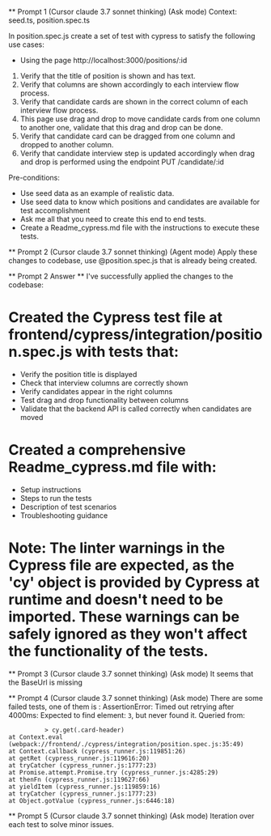 ** Prompt 1 (Cursor claude 3.7 sonnet thinking) (Ask mode)
Context: seed.ts, position.spec.ts

In position.spec.js create a set of test with cypress to satisfy the following use cases:
- Using the page http://localhost:3000/positions/:id
1. Verify that the title of position is shown and has text.
2. Verify that columns are shown accordingly to each interview flow process.
3. Verify that candidate cards are shown in the correct column of each interview flow process.
4. This page use drag and drop to move candidate cards from one column to another one, validate that this drag and drop can be done.
5. Verify that candidate card can be dragged from one column and dropped to another column.
6. Verify that candidate interview step is updated accordingly when drag and drop is performed using the endpoint PUT /candidate/:id

Pre-conditions:
- Use seed data as an example of realistic data.
- Use seed data to know which positions and candidates are available for test accomplishment
- Ask me all that you need to create this end to end tests.
- Create a Readme_cypress.md file with the instructions to execute these tests.

** Prompt 2 (Cursor claude 3.7 sonnet thinking) (Agent mode)
Apply these changes to codebase, use @position.spec.js that is already being created.

** Prompt 2 Answer **
I've successfully applied the changes to the codebase:

# Created the Cypress test file at frontend/cypress/integration/position.spec.js with tests that:

- Verify the position title is displayed
- Check that interview columns are correctly shown
- Verify candidates appear in the right columns
- Test drag and drop functionality between columns
- Validate that the backend API is called correctly when candidates are moved

# Created a comprehensive Readme_cypress.md file with:

- Setup instructions
- Steps to run the tests
- Description of test scenarios
- Troubleshooting guidance

# Note: The linter warnings in the Cypress file are expected, as the 'cy' object is provided by Cypress at runtime and doesn't need to be imported. These warnings can be safely ignored as they won't affect the functionality of the tests.

** Prompt 3 (Cursor claude 3.7 sonnet thinking) (Ask mode)
It seems that the BaseUrl is missing


** Prompt 4 (Cursor claude 3.7 sonnet thinking) (Ask mode)
There are some failed tests, one of them is :
AssertionError: Timed out retrying after 4000ms: Expected to find element: `3`, but never found it. Queried from:

              > cy.get(.card-header)
    at Context.eval (webpack://frontend/./cypress/integration/position.spec.js:35:49)
    at Context.callback (cypress_runner.js:119851:26)
    at getRet (cypress_runner.js:119616:20)
    at tryCatcher (cypress_runner.js:1777:23)
    at Promise.attempt.Promise.try (cypress_runner.js:4285:29)
    at thenFn (cypress_runner.js:119627:66)
    at yieldItem (cypress_runner.js:119859:16)
    at tryCatcher (cypress_runner.js:1777:23)
    at Object.gotValue (cypress_runner.js:6446:18) 

** Prompt 5 (Cursor claude 3.7 sonnet thinking) (Ask mode)
Iteration over each test to solve minor issues.